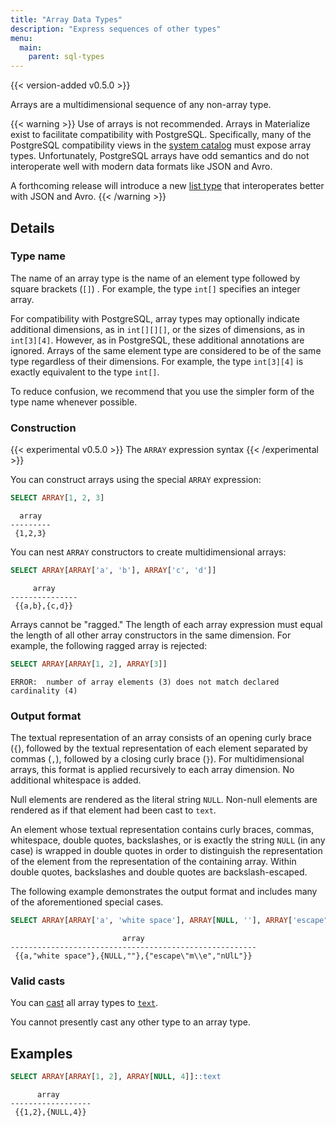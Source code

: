 ```yaml
---
title: "Array Data Types"
description: "Express sequences of other types"
menu:
  main:
    parent: sql-types
---
```


{{< version-added v0.5.0 >}}

Arrays are a multidimensional sequence of any non-array type.

{{< warning >}}
Use of arrays is not recommended. Arrays in Materialize exist to facilitate
compatibility with PostgreSQL. Specifically, many of the PostgreSQL
compatibility views in the [system catalog](/sql/system-tables/) must expose
array types. Unfortunately, PostgreSQL arrays have odd semantics and do not
interoperate well with modern data formats like JSON and Avro.

A forthcoming release will introduce a new
[list type](https://github.com/MaterializeInc/materialize/issues/2997)
that interoperates better with JSON and Avro.
{{< /warning >}}

## Details

### Type name

The name of an array type is the name of an element type followed by square
brackets (`[]`) . For example, the type `int[]` specifies an integer array.

For compatibility with PostgreSQL, array types may optionally indicate
additional dimensions, as in `int[][][]`, or the sizes of dimensions, as in
`int[3][4]`. However, as in PostgreSQL, these additional annotations are
ignored. Arrays of the same element type are considered to be of the same type
regardless of their dimensions. For example, the type `int[3][4]` is exactly
equivalent to the type `int[]`.

To reduce confusion, we recommend that you use the simpler form of the type name
whenever possible.

### Construction

{{< experimental v0.5.0 >}}
The `ARRAY` expression syntax
{{< /experimental >}}

You can construct arrays using the special `ARRAY` expression:

```sql
SELECT ARRAY[1, 2, 3]
```
```nofmt
  array
---------
 {1,2,3}
```

You can nest `ARRAY` constructors to create multidimensional arrays:

```sql
SELECT ARRAY[ARRAY['a', 'b'], ARRAY['c', 'd']]
```
```nofmt
     array
---------------
 {{a,b},{c,d}}
```

Arrays cannot be "ragged." The length of each array expression must equal the
length of all other array constructors in the same dimension. For example, the
following ragged array is rejected:

```sql
SELECT ARRAY[ARRAY[1, 2], ARRAY[3]]
```
```nofmt
ERROR:  number of array elements (3) does not match declared cardinality (4)
```

### Output format

The textual representation of an array consists of an opening curly brace (`{`),
followed by the textual representation of each element separated by commas
(`,`), followed by a closing curly brace (`}`). For multidimensional arrays,
this format is applied recursively to each array dimension. No additional
whitespace is added.

Null elements are rendered as the literal string `NULL`. Non-null elements
are rendered as if that element had been cast to `text`.

An element whose textual representation contains curly braces, commas,
whitespace, double quotes, backslashes, or is exactly the string `NULL` (in any
case) is wrapped in double quotes in order to distinguish the representation of
the element from the representation of the containing array. Within double
quotes, backslashes and double quotes are backslash-escaped.

The following example demonstrates the output format and includes many of the
aforementioned special cases.

```sql
SELECT ARRAY[ARRAY['a', 'white space'], ARRAY[NULL, ''], ARRAY['escape"m\e', 'nUlL']]
```
```nofmt
                         array
-------------------------------------------------------
 {{a,"white space"},{NULL,""},{"escape\"m\\e","nUlL"}}
```


### Valid casts

You can [cast](/sql/functions/cast) all array types to [`text`](/sql/types/text).

You cannot presently cast any other type to an array type.

## Examples

```sql
SELECT ARRAY[ARRAY[1, 2], ARRAY[NULL, 4]]::text
```
```nofmt
      array
------------------
 {{1,2},{NULL,4}}
```
